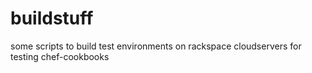 buildstuff
==========

some scripts to build test environments on rackspace cloudservers for testing chef-cookbooks